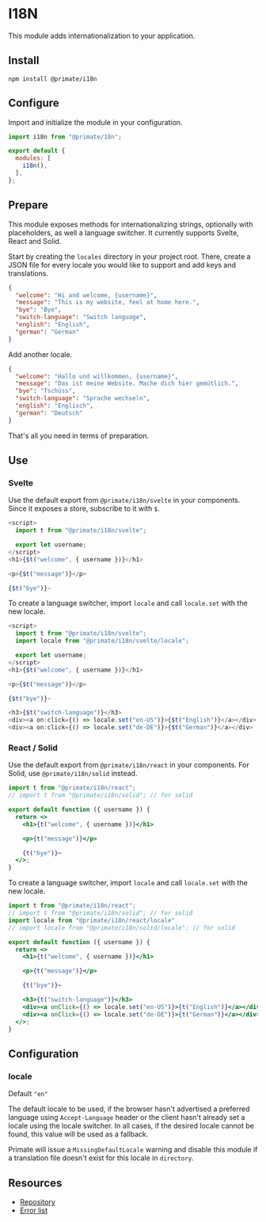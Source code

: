 # I18N

This module adds internationalization to your application.

## Install

`npm install @primate/i18n`

## Configure

Import and initialize the module in your configuration.

```js caption=primate.config.js
import i18n from "@primate/18n";

export default {
  modules: [
    i18n(),
  ],
};
```

## Prepare

This module exposes methods for internationalizing strings, optionally with
placeholders, as well a language switcher. It currently supports Svelte, React
and Solid.

Start by creating the `locales` directory in your project root. There, create a
JSON file for every locale you would like to support and add keys and
translations.

```json caption=locales/en-US.js
{
  "welcome": "Hi and welcome, {username}",
  "message": "This is my website, feel at home here.",
  "bye": "Bye",
  "switch-language": "Switch language",
  "english": "English",
  "german": "German"
}
```

Add another locale.

```json caption=locales/de-DE.js
{
  "welcome": "Hallo und willkommen, {username}",
  "message": "Das ist meine Website. Mache dich hier gemütlich.",
  "bye": "Tschüss",
  "switch-language": "Sprache wechseln",
  "english": "Englisch",
  "german": "Deutsch"
}
```

That's all you need in terms of preparation.

## Use

### Svelte

Use the default export from `@primate/i18n/svelte` in your components. Since it
exposes a store, subscribe to it with `$`.

```js caption=components/Home.svelte
<script>
  import t from "@primate/i18n/svelte";

  export let username;
</script>
<h1>{$t("welcome", { username })}</h1>

<p>{$t("message")}</p>

{$t("bye")}~
```

To create a language switcher, import `locale` and call `locale.set` with the
new locale.

```js caption=components/Home.svelte
<script>
  import t from "@primate/i18n/svelte";
  import locale from "@primate/i18n/svelte/locale";

  export let username;
</script>
<h1>{$t("welcome", { username })}</h1>

<p>{$t("message")}</p>

{$t("bye")}~

<h3>{$t("switch-language")}</h3>
<div><a on:click={() => locale.set("en-US")}>{$t("English")}</a></div>
<div><a on:click={() => locale.set("de-DE")}>{$t("German")}</a></div>
```

### React / Solid

Use the default export from `@primate/i18n/react` in your components. For
Solid, use `@primate/i18n/solid` instead.

```jsx caption=components/Home.jsx
import t from "@primate/i18n/react";
// import t from "@primate/i18n/solid"; // for solid

export default function ({ username }) {
  return <>
    <h1>{t("welcome", { username })}</h1>

    <p>{t("message")}</p>

    {t("bye")}~
  </>;
}
```

To create a language switcher, import `locale` and call `locale.set` with the
new locale.

```jsx
import t from "@primate/i18n/react";
// import t from "@primate/i18n/solid"; // for solid
import locale from "@primate/i18n/react/locale"
// import locale from "@primate/i18n/solid/locale"; // for solid

export default function ({ username }) {
  return <>
    <h1>{t("welcome", { username })}</h1>

    <p>{t("message")}</p>

    {t("bye")}~

    <h3>{t("switch-language")}</h3>
    <div><a onClick={() => locale.set("en-US")}>{t("English")}</a></div>
    <div><a onClick={() => locale.set("de-DE")}>{t("German")}</a></div>
  </>;
}
```

## Configuration

### locale

Default `"en"`

The default locale to be used, if the browser hasn't advertised a preferred
language using `Accept-Language` header or the client hasn't already set a
locale using the locale switcher. In all cases, if the desired locale cannot be
found, this value will be used as a fallback.

Primate will issue a `MissingDefaultLocale` warning and disable this module if
a translation file doesn't exist for this locale in `directory`.

## Resources

* [Repository][repo]
* [Error list](/errors/i18n)

[repo]: https://github.com/primatejs/primate/tree/master/packages/i18n
